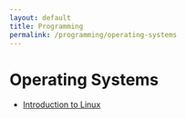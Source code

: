 ```yaml
---
layout: default
title: Programming
permalink: /programming/operating-systems
---
```


# Operating Systems

* [Introduction to Linux](/cstopics/programming/operating-systems/into-linux)
